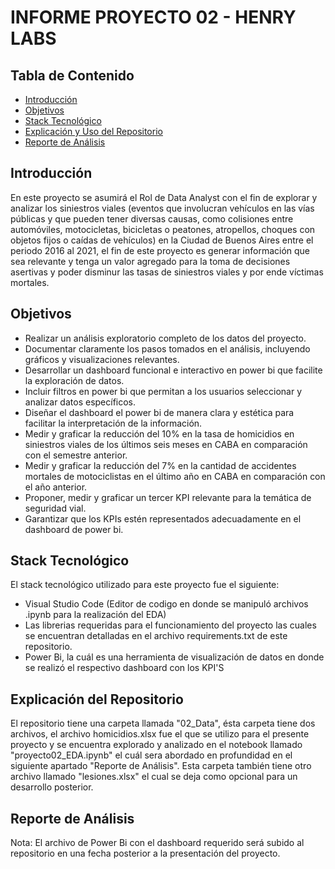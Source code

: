 # INFORME PROYECTO 02 - HENRY LABS

## Tabla de Contenido

- [Introducción](#introducción)
- [Objetivos](#objetivos)
- [Stack Tecnológico](#stack-tecnológico)
- [Explicación y Uso del Repositorio](#explicación-del-repositorio)
- [Reporte de Análisis](#reporte-de-análisis)

## Introducción
En este proyecto se asumirá el Rol de Data Analyst con el fin de explorar y analizar los siniestros viales (eventos que involucran vehículos en las vías públicas y que pueden tener diversas causas, como colisiones entre automóviles, motocicletas, bicicletas o peatones, atropellos, choques con objetos fijos o caídas de vehículos) en la Ciudad de Buenos Aires entre el periodo 2016 al 2021, el fin de este proyecto es generar información que sea relevante y tenga un valor agregado para la toma de decisiones asertivas y poder disminur las tasas de siniestros viales y por ende víctimas mortales.

## Objetivos
* Realizar un análisis exploratorio completo de los datos del proyecto.
* Documentar claramente los pasos tomados en el análisis, incluyendo gráficos y visualizaciones relevantes.
* Desarrollar un dashboard funcional e interactivo en power bi que facilite la exploración de datos.
* Incluir filtros en power bi que permitan a los usuarios seleccionar y analizar datos específicos.
* Diseñar el dashboard el power bi de manera clara y estética para facilitar la interpretación de la información.
* Medir y graficar la reducción del 10% en la tasa de homicidios en siniestros viales de los últimos seis meses en CABA en comparación con el semestre anterior.
* Medir y graficar la reducción del 7% en la cantidad de accidentes mortales de motociclistas en el último año en CABA en comparación con el año anterior.
* Proponer, medir y graficar un tercer KPI relevante para la temática de seguridad vial.
* Garantizar que los KPIs estén representados adecuadamente en el dashboard de power bi.

## Stack Tecnológico
El stack tecnológico utilizado para este proyecto fue el siguiente:
* Visual Studio Code (Editor de codigo en donde se manipuló archivos .ipynb para la realización del EDA)
* Las librerias requeridas para el funcionamiento del proyecto las cuales se encuentran detalladas en el archivo requirements.txt de este repositorio.
* Power Bi, la cuál es una herramienta de visualización de datos en donde se realizó el respectivo dashboard con los KPI'S

## Explicación del Repositorio
El repositorio tiene una carpeta llamada "02_Data", ésta carpeta tiene dos archivos, el archivo homicidios.xlsx fue el que se utilizo para el presente proyecto y se encuentra explorado y analizado en el notebook llamado "proyecto02_EDA.ipynb" el cuál sera abordado en profundidad en el siguiente apartado "Reporte de Análisis". Esta carpeta también tiene otro archivo llamado "lesiones.xlsx" el cual se deja como opcional para un desarrollo posterior.

## Reporte de Análisis


Nota: El archivo de Power Bi con el dashboard requerido será subido al repositorio en una fecha posterior a la presentación del proyecto.


